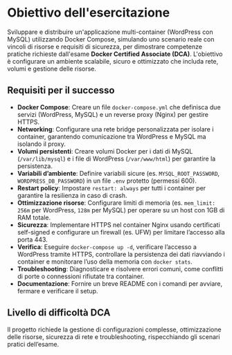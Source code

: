 # Obiettivo dell'esercitazione

Sviluppare e distribuire un'applicazione multi-container (WordPress con MySQL) utilizzando Docker Compose, simulando uno scenario reale con vincoli di risorse e requisiti di sicurezza, per dimostrare competenze pratiche richieste dall'esame **Docker Certified Associate (DCA)**. L'obiettivo è configurare un ambiente scalabile, sicuro e ottimizzato che includa rete, volumi e gestione delle risorse.

## Requisiti per il successo

- **Docker Compose**: Creare un file `docker-compose.yml` che definisca due servizi (WordPress, MySQL) e un reverse proxy (Nginx) per gestire HTTPS.
- **Networking**: Configurare una rete bridge personalizzata per isolare i container, garantendo comunicazione tra WordPress e MySQL ma isolando il proxy.
- **Volumi persistenti**: Creare volumi Docker per i dati di MySQL (`/var/lib/mysql`) e i file di WordPress (`/var/www/html`) per garantire la persistenza.
- **Variabili d’ambiente**: Definire variabili sicure (es. `MYSQL_ROOT_PASSWORD`, `WORDPRESS_DB_PASSWORD`) in un file `.env` protetto (permessi 600).
- **Restart policy**: Impostare `restart: always` per tutti i container per garantire la resilienza in caso di crash.
- **Ottimizzazione risorse**: Configurare limiti di memoria (es. `mem_limit: 256m` per WordPress, `128m` per MySQL) per operare su un host con 1GB di RAM totale.
- **Sicurezza**: Implementare HTTPS nel container Nginx usando certificati self-signed e configurare un firewall (es. UFW) per limitare l’accesso alla porta 443.
- **Verifica**: Eseguire `docker-compose up -d`, verificare l’accesso a WordPress tramite HTTPS, controllare la persistenza dei dati riavviando i container e monitorare l’uso della memoria con `docker stats`.
- **Troubleshooting**: Diagnosticare e risolvere errori comuni, come conflitti di porte o connessioni rifiutate tra container.
- **Documentazione**: Fornire un breve README con i comandi per avviare, fermare e verificare il setup.

## Livello di difficoltà DCA

Il progetto richiede la gestione di configurazioni complesse, ottimizzazione delle risorse, sicurezza di rete e troubleshooting, rispecchiando gli scenari pratici dell’esame.